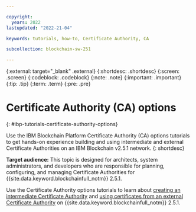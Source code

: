 ```yaml
---

copyright:
  years: 2022
lastupdated: "2022-21-04"

keywords: tutorials, how-to, Certificate Authority, CA

subcollection: blockchain-sw-251

---
```


{:external: target="_blank" .external}
{:shortdesc: .shortdesc}
{:screen: .screen}
{:codeblock: .codeblock}
{:note: .note}
{:important: .important}
{:tip: .tip}
{:term: .term}
{:pre: .pre}


#  Certificate Authority (CA) options 
{: #ibp-tutorials-certificate-authority-options}

Use the IBM Blockchain Platform Certificate Authority (CA) options tutorials to get hands-on experience building and using 
intermediate and external Certificate Authorities on an IBM Blockchain v2.5.1 network. 
{: shortdesc}

**Target audience:** This topic is designed for architects, system administrators, and developers who are responsible 
for planning, configuring, and managing Certificate Authorities for {{site.data.keyword.blockchainfull_notm}} 2.5.1.

Use the Certificate Authority options tutorials to learn about [creating an intermediate Certificate Authority](howto/ibp-console-int-ca.md) and 
[using certificates from an external Certificate Authority](howto/ibp-v2-tutorial-extca.md) on {{site.data.keyword.blockchainfull_notm}} 2.5.1.

